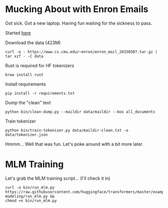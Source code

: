 Mucking About with Enron Emails
===============================

Got sick. Got a new laptop. Having fun waiting for the sickness to pass. 

Started [here](https://www.cs.cmu.edu/~enron/)

Download the data (423M)

```shell
curl -o - https://www.cs.cmu.edu/~enron/enron_mail_20150507.tar.gz | tar xzf - -C data

```

Rust is required for HF tokenizers

```shell
brew install rust
```

Install requirements

```shell
pip install -r requirements.txt
```

Dump the "clean" text

```shell
python bin/clean-dump.py --maildir data/maildir --box all_documents 

```

Train tokenizer

```shell
python bin/train-tokenizer.py data/maildir-clean.txt -o data/tokenizer.json
```

Hmmm... Well that was fun. Let's poke around with a bit more later. 


MLM Training
============

Let's grab the MLM training script... (I'll check it in)

```shell
curl -o bin/run_mlm.py https://raw.githubusercontent.com/huggingface/transformers/master/examples/tensorflow/language-modeling/run_mlm.py && 
chmod +x bin/run_mlm.py
```


